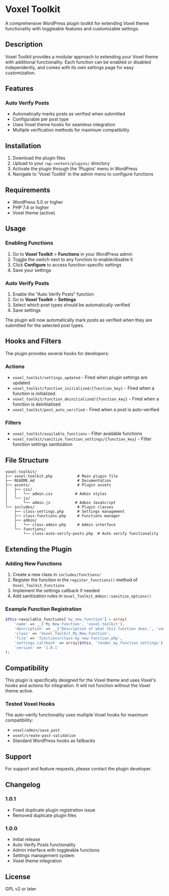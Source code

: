 # Voxel Toolkit

A comprehensive WordPress plugin toolkit for extending Voxel theme functionality with toggleable features and customizable settings.

## Description

Voxel Toolkit provides a modular approach to extending your Voxel theme with additional functionality. Each function can be enabled or disabled independently, and comes with its own settings page for easy customization.

## Features

### Auto Verify Posts
- Automatically marks posts as verified when submitted
- Configurable per post type
- Uses Voxel theme hooks for seamless integration
- Multiple verification methods for maximum compatibility

## Installation

1. Download the plugin files
2. Upload to your `/wp-content/plugins/` directory
3. Activate the plugin through the 'Plugins' menu in WordPress
4. Navigate to 'Voxel Toolkit' in the admin menu to configure functions

## Requirements

- WordPress 5.0 or higher
- PHP 7.4 or higher
- Voxel theme (active)

## Usage

### Enabling Functions

1. Go to **Voxel Toolkit** > **Functions** in your WordPress admin
2. Toggle the switch next to any function to enable/disable it
3. Click **Configure** to access function-specific settings
4. Save your settings

### Auto Verify Posts

1. Enable the "Auto Verify Posts" function
2. Go to **Voxel Toolkit** > **Settings**
3. Select which post types should be automatically verified
4. Save settings

The plugin will now automatically mark posts as verified when they are submitted for the selected post types.

## Hooks and Filters

The plugin provides several hooks for developers:

### Actions

- `voxel_toolkit/settings_updated` - Fired when plugin settings are updated
- `voxel_toolkit/function_initialized/{function_key}` - Fired when a function is initialized
- `voxel_toolkit/function_deinitialized/{function_key}` - Fired when a function is deinitialized
- `voxel_toolkit/post_auto_verified` - Fired when a post is auto-verified

### Filters

- `voxel_toolkit/available_functions` - Filter available functions
- `voxel_toolkit/sanitize_function_settings/{function_key}` - Filter function settings sanitization

## File Structure

```
voxel-toolkit/
├── voxel-toolkit.php           # Main plugin file
├── README.md                   # Documentation
├── assets/                     # Plugin assets
│   ├── css/
│   │   └── admin.css          # Admin styles
│   └── js/
│       └── admin.js           # Admin JavaScript
└── includes/                   # Plugin classes
    ├── class-settings.php      # Settings management
    ├── class-functions.php     # Functions manager
    ├── admin/
    │   └── class-admin.php     # Admin interface
    └── functions/
        └── class-auto-verify-posts.php  # Auto verify functionality
```

## Extending the Plugin

### Adding New Functions

1. Create a new class in `includes/functions/`
2. Register the function in the `register_functions()` method of `Voxel_Toolkit_Functions`
3. Implement the settings callback if needed
4. Add sanitization rules in `Voxel_Toolkit_Admin::sanitize_options()`

### Example Function Registration

```php
$this->available_functions['my_new_function'] = array(
    'name' => __('My New Function', 'voxel-toolkit'),
    'description' => __('Description of what this function does.', 'voxel-toolkit'),
    'class' => 'Voxel_Toolkit_My_New_Function',
    'file' => 'functions/class-my-new-function.php',
    'settings_callback' => array($this, 'render_my_function_settings'),
    'version' => '1.0.1'
);
```

## Compatibility

This plugin is specifically designed for the Voxel theme and uses Voxel's hooks and actions for integration. It will not function without the Voxel theme active.

### Tested Voxel Hooks

The auto-verify functionality uses multiple Voxel hooks for maximum compatibility:

- `voxel/admin/save_post`
- `voxel/create-post-validation`
- Standard WordPress hooks as fallbacks

## Support

For support and feature requests, please contact the plugin developer.

## Changelog

### 1.0.1
- Fixed duplicate plugin registration issue
- Removed duplicate plugin files

### 1.0.0
- Initial release
- Auto Verify Posts functionality
- Admin interface with toggleable functions
- Settings management system
- Voxel theme integration

## License

GPL v2 or later